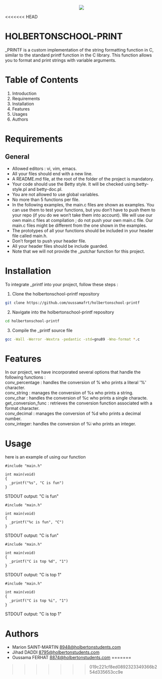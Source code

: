<div align="center">
<img src="https://humancoders-formations.s3.amazonaws.com/uploads/course/logo/1825/thumb_bigger_formation-langage-c-les-bases.png">
</div>

<<<<<<< HEAD
# HOLBERTONSCHOOL-PRINT

_PRINTF is a custom implementation of the string formatting function in C, similar to the standard printf function in the C library. This function allows you to format and print strings with variable arguments.

# Table of Contents

1. Introduction
2. Requirements
3. Installation
4. Features
5. Usages
6. Authors

# Requirements
## General
- Allowed editors : vi, vim, emacs.
- All your files should end with a new line.
- A README.md file, at the root of the folder of the project is mandatory.
- Your code should use the Betty style. It will be checked using betty-style.pl and betty-doc.pl.
- You are not allowed to use global variables.
- No more than 5 functions per file.
- In the following examples, the main.c files are shown as examples. You can use them to test your functions, but you don’t have to push them to your repo (if you do we won’t take them into account). We will use our own main.c files at compilation ; do not push your own main.c file. Our main.c files might be different from the one shown in the examples.
- The prototypes of all your functions should be included in your header file called main.h.
- Don’t forget to push your header file.
- All your header files should be include guarded.  
- Note that we will not provide the _putchar function for this project.
# Installation
To integrate _printf into your project, follow these steps :

1. Clone the holbertonschool-printf repository
```bash
git clone https://github.com/oussamafrt/holbertonschool-printf
```
2.  Navigate into the holbertonschool-printf repository
```bash
cd holbertonschool-printf
```
3. Compile the _printf source file
```bash
gcc -Wall -Werror -Wextra -pedantic -std=gnu89 -Wno-format *.c
```

# Features

In our project, we have incorporated several options that handle the following functions :\
conv_percentage : handles the conversion of % who prints a literal '%' character.\
conv_string : manages the conversion of %s who prints a string.\
conv_char : handles the conversion of %c who prints a single characte.\
get_conversion_func : retrieves the conversion function associated with a format character.\
conv_decimal : manages the conversion of %d who prints a decimal number.\
conv_integer: handles the conversion of %i who prints an integer.


# Usage
here is an example of using our function
```
#include "main.h"

int main(void)
{
  _printf("%s", "C is fun")
}
```
STDOUT output: "C is fun"
```
#include "main.h"

int main(void)
{
  _printf("%c is fun", "C")
}
```
STDOUT output: "C is fun"
```
#include "main.h"

int main(void)
{
  _printf("C is top %d", "1")
}
```
STDOUT output: "C is top 1"
```
#include "main.h"

int main(void)
{
  _printf("C is top %i", "1")
}
```
STDOUT output: "C is top 1"
# Authors

- Marion SAINT-MARTIN <8948@holbertonstudents.com>
- Jihad DADDI <8795@holbertonstudents.com>
- Oussama FERHAT <8874@holbertonstudents.com>
=======
>>>>>>> 019c221cf8ed0892323349366b254d335653cc9e
